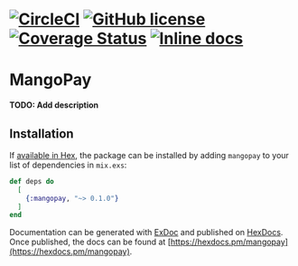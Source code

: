 # [![CircleCI](https://circleci.com/gh/Homologist/mangopay-elixir.svg?style=svg)](https://circleci.com/gh/Homologist/mangopay-elixir) [![GitHub license](https://img.shields.io/badge/license-MIT-blue.svg)](https://raw.githubusercontent.com/circleci/circleci-docs/master/LICENSE) [![Coverage Status](https://coveralls.io/repos/github/Homologist/mangopay-elixir/badge.svg?branch=master)](https://coveralls.io/github/Homologist/mangopay-elixir?branch=master) [![Inline docs](http://inch-ci.org/github/Homologist/mangopay-elixir.svg?branch=master)](http://inch-ci.org/github/Homologist/mangopay-elixir) 
# MangoPay

**TODO: Add description**

## Installation

If [available in Hex](https://hex.pm/docs/publish), the package can be installed
by adding `mangopay` to your list of dependencies in `mix.exs`:

```elixir
def deps do
  [
    {:mangopay, "~> 0.1.0"}
  ]
end
```

Documentation can be generated with [ExDoc](https://github.com/elixir-lang/ex_doc)
and published on [HexDocs](https://hexdocs.pm). Once published, the docs can
be found at [https://hexdocs.pm/mangopay](https://hexdocs.pm/mangopay).

